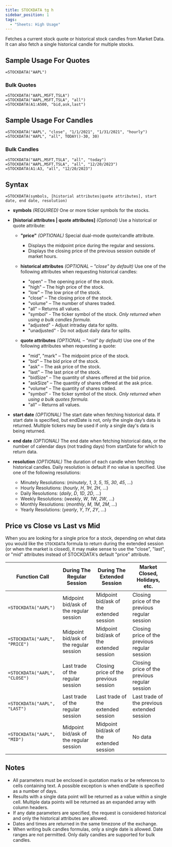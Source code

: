 ```yaml
---
title: STOCKDATA tg h
sidebar_position: 1
tags:
  - "Sheets: High Usage"
---
```


Fetches a current stock quote or historical stock candles from Market Data. It can also fetch a single historical candle for multiple stocks.

## Sample Usage For Quotes
```excel-formula
=STOCKDATA("AAPL")
```
### Bulk Quotes
```excel-formula
=STOCKDATA("AAPL,MSFT,TSLA")
=STOCKDATA("AAPL,MSFT,TSLA", "all")
=STOCKDATA(A1:A500, "bid,ask,last")
```

## Sample Usage For Candles
```excel-formula
=STOCKDATA("AAPL", "close", "1/1/2021", "1/31/2021", "hourly")
=STOCKDATA("AAPL", "all", TODAY()-30, 30)
```
### Bulk Candles
```excel-formula
=STOCKDATA("AAPL,MSFT,TSLA", "all", "today")
=STOCKDATA("AAPL,MSFT,TSLA", "all", "12/20/2023")
=STOCKDATA(A1:A3, "all", "12/20/2023")
```
## Syntax
```excel-formula
=STOCKDATA(symbols, [historial attributes|quote attributes], start date, end date, resolution)
```
- **symbols** _(REQUIRED)_ One or more ticker symbols for the stocks.

- **[historial attributes | quote attributes]** _(Optional)_ Use a historical or quote attribute:

  - **"price"** _(OPTIONAL)_ Special dual-mode quote/candle attribute.
    - Displays the midpoint price during the regular and sessions.
    - Displays the closing price of the previous session outside of market hours.

  - **historical attributes** _(OPTIONAL – "close" by default)_ Use one of the following attributes when requesting historical candles:
    - "open" – The opening price of the stock.
    - "high" – The high price of the stock.
    - "low" – The low price of the stock.
    - "close" – The closing price of the stock.
    - "volume" – The number of shares traded.
    - "all" – Returns all values.
    - "symbol" - The ticker symbol of the stock. _Only returned when using a bulk candles formula._ 
    - "adjusted" - Adjust intraday data for splits. 
    - "unadjusted" - Do not adjust daily data for splits.

  - **quote attributes** _(OPTIONAL – "mid" by default)_ Use one of the following attributes when requesting a quote:
    - "mid", "mark" – The midpoint price of the stock.
    - "bid" – The bid price of the stock.
    - "ask" – The ask price of the stock.
    - "last" – The last price of the stock.
    - "bidSize" – The quantity of shares offered at the bid price.
    - "askSize" – The quantity of shares offered at the ask price.
    - "volume" – The quantity of shares traded.
    - "symbol" - The ticker symbol of the stock. _Only returned when using a bulk quotes formula._ 
    - "all" – Returns all values.

- **start date** _(OPTIONAL)_ The start date when fetching historical data. If start date is specified, but endDate is not, only the single day’s data is returned. Multiple tickers may be used if only a single day's data is being returned.

- **end date** _(OPTIONAL)_ The end date when fetching historical data, or the number of calendar days (not trading days) from startDate for which to return data.

- **resolution** _(OPTIONAL)_ The duration of each candle when fetching historical candles. Daily resolution is default if no value is specified. Use one of the following resolutions:
  - Minutely Resolutions: (_minutely_, _1_, _3_, _5_, _15_, _30_, _45_, ...)
  - Hourly Resolutions: (_hourly_, _H_, _1H_, _2H_, ...)
  - Daily Resolutions: (_daily_, _D_, _1D_, _2D_, ...)
  - Weekly Resolutions: (_weekly_, _W_, _1W_, _2W_, ...)
  - Monthly Resolutions: (_monthly_, _M_, _1M_, _2M_, ...)
  - Yearly Resolutions: (_yearly_, _Y_, _1Y_, _2Y_, ...)

## Price vs Close vs Last vs Mid

When you are looking for a single price for a stock, depending on what data you would like the `STOCKDATA` formula to return during the extended session (or when the market is closed), it may make sense to use the "close", "last", or "mid" attributes instead of STOCKDATA's default "price" attribute.

| Function Call                     | During The Regular Session               | During The Extended Session              | Market Closed, Holidays, etc.                 |
|-----------------------------------|------------------------------------------|------------------------------------------|-----------------------------------------------|
| `=STOCKDATA("AAPL")`              | Midpoint bid/ask of the regular session  | Midpoint bid/ask of the extended session | Closing price of the previous regular session |
| `=STOCKDATA("AAPL", "PRICE")`     | Midpoint bid/ask of the regular session  | Midpoint bid/ask of the extended session | Closing price of the previous regular session |
| `=STOCKDATA("AAPL", "CLOSE")`     | Last trade of the regular session        | Closing price of the previous session    | Closing price of the previous regular session |
| `=STOCKDATA("AAPL", "LAST")`      | Last trade of the regular session        | Last trade of the extended session       | Last trade of the previous extended session   |
| `=STOCKDATA("AAPL", "MID")`       | Midpoint bid/ask of the regular session  | Midpoint bid/ask of the extended session | No data                                       |

## Notes
- All parameters must be enclosed in quotation marks or be references to cells containing text. A possible exception is when endDate is specified as a number of days.
- Results with a single data point will be returned as a value within a single cell. Multiple data points will be returned as an expanded array with column headers.
- If any date parameters are specified, the request is considered historical and only the historical attributes are allowed.
- Dates and times are returned in the same timezone of the exchange.
- When writing bulk candles formulas, only a single date is allowed. Date ranges are not permitted. Only daily candles are supported for bulk candles.